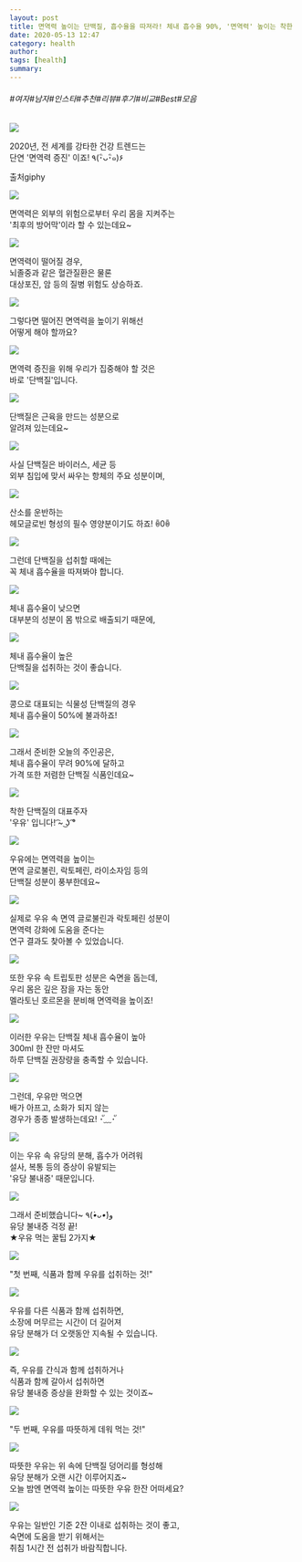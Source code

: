 ```yaml
---
layout: post
title: 면역력 높이는 단백질, 흡수율을 따져라! 체내 흡수율 90%, '면역력' 높이는 착한 '단백질'은?
date: 2020-05-13 12:47
category: health
author: 
tags: [health]
summary: 
---
```


###### #여자#남자#인스타#추천#리뷰#후기#비교#Best#모음

  
![](https://t1.daumcdn.net/liveboard/mboon/19d5861ebf474db9875e7047c22c578d.gif)

2020년, 전 세계를 강타한 건강 트렌드는  
단연 '면역력 증진' 이죠! ٩(･ิᴗ･ิ๑)۶  

출처giphy

![](https://img1.daumcdn.net/thumb/R720x0/?fname=https%3A%2F%2Ft1.daumcdn.net%2Fliveboard%2Fmboon%2Fd2a3b288a33742be932dcdcb393c193e.png)

면역력은 외부의 위험으로부터 우리 몸을 지켜주는  
'최후의 방어막'이라 할 수 있는데요~  

![](https://img1.daumcdn.net/thumb/R720x0/?fname=https%3A%2F%2Ft1.daumcdn.net%2Fliveboard%2Fmboon%2F8e532909436d44db8da45794ab8ac824.png)

면역력이 떨어질 경우,  
뇌졸중과 같은 혈관질환은 물론  
대상포진, 암 등의 질병 위험도 상승하죠.  

![](https://img1.daumcdn.net/thumb/R720x0/?fname=https%3A%2F%2Ft1.daumcdn.net%2Fliveboard%2Fmboon%2F7e5f6222616e4d19bf7b498a8ff1f4c8.png)

그렇다면 떨어진 면역력을 높이기 위해선  
어떻게 해야 할까요?  

![](https://img1.daumcdn.net/thumb/R720x0/?fname=https%3A%2F%2Ft1.daumcdn.net%2Fliveboard%2Fmboon%2F8134ec3669664bc68ac8f877fb76c131.png)

면역력 증진을 위해 우리가 집중해야 할 것은  
바로 '단백질'입니다.  

![](https://img1.daumcdn.net/thumb/R720x0/?fname=https%3A%2F%2Ft1.daumcdn.net%2Fliveboard%2Fmboon%2F75628dc9a111487f99a7c33a2cad65ff.png)

단백질은 근육을 만드는 성분으로  
알려져 있는데요~  

![](https://t1.daumcdn.net/liveboard/mboon/f7376ff3c460423289817df5e9969db9.gif)

사실 단백질은 바이러스, 세균 등  
외부 침입에 맞서 싸우는 항체의 주요 성분이며,  

![](https://img1.daumcdn.net/thumb/R720x0/?fname=https%3A%2F%2Ft1.daumcdn.net%2Fliveboard%2Fmboon%2F98e1c33133184dea826576b00b5cf56d.png)

산소를 운반하는  
헤모글로빈 형성의 필수 영양분이기도 하죠! ꉺ0ꉺ  

![](https://img1.daumcdn.net/thumb/R720x0/?fname=https%3A%2F%2Ft1.daumcdn.net%2Fliveboard%2Fmboon%2F2c53a1f0e3ba48968c71d6f21d154dba.png)

그런데 단백질을 섭취할 때에는  
꼭 체내 흡수율을 따져봐야 합니다.  

![](https://img1.daumcdn.net/thumb/R720x0/?fname=https%3A%2F%2Ft1.daumcdn.net%2Fliveboard%2Fmboon%2F6bac485196b942539fecd5eefd1f02c1.png)

체내 흡수율이 낮으면  
대부분의 성분이 몸 밖으로 배출되기 때문에,  

![](https://img1.daumcdn.net/thumb/R720x0/?fname=https%3A%2F%2Ft1.daumcdn.net%2Fliveboard%2Fmboon%2Fe2a8b74277b84e5d86a8f0d0e76f0ce4.png)

체내 흡수율이 높은  
단백질을 섭취하는 것이 좋습니다.  

![](https://img1.daumcdn.net/thumb/R720x0/?fname=https%3A%2F%2Ft1.daumcdn.net%2Fliveboard%2Fmboon%2F28e5b7ae3b384ada9e1a4d6ac258928f.png)

콩으로 대표되는 식물성 단백질의 경우  
체내 흡수율이 50%에 불과하죠!  

![](https://img1.daumcdn.net/thumb/R720x0/?fname=https%3A%2F%2Ft1.daumcdn.net%2Fliveboard%2Fmboon%2F20456659e80b4317a4cbc67abc03637c.png)

그래서 준비한 오늘의 주인공은,  
체내 흡수율이 무려 90%에 달하고  
가격 또한 저렴한 단백질 식품인데요~  

![](https://t1.daumcdn.net/liveboard/mboon/e54e688ede144332ad3d60ea1238b36d.gif)

착한 단백질의 대표주자  
'우유' 입니다! ͡~ ͜ʖ ͡°  

![](https://img1.daumcdn.net/thumb/R720x0/?fname=https%3A%2F%2Ft1.daumcdn.net%2Fliveboard%2Fmboon%2F8e8246e25add4eb991837d370a0d9a20.png)

우유에는 면역력을 높이는  
면역 글로불린, 락토페린, 라이소자임 등의  
단백질 성분이 풍부한데요~  

![](https://img1.daumcdn.net/thumb/R720x0/?fname=https%3A%2F%2Ft1.daumcdn.net%2Fliveboard%2Fmboon%2F26d473c1244f4a61b381177b2da92d96.png)

실제로 우유 속 면역 글로불린과 락토페린 성분이  
면역력 강화에 도움을 준다는  
연구 결과도 찾아볼 수 있었습니다.  

![](https://img1.daumcdn.net/thumb/R720x0/?fname=https%3A%2F%2Ft1.daumcdn.net%2Fliveboard%2Fmboon%2Fd751b51fdfa746c9a86aa99bf6446c9d.png)

또한 우유 속 트립토판 성분은 숙면을 돕는데,  
우리 몸은 깊은 잠을 자는 동안  
멜라토닌 호르몬을 분비해 면역력을 높이죠!  

![](https://img1.daumcdn.net/thumb/R720x0/?fname=https%3A%2F%2Ft1.daumcdn.net%2Fliveboard%2Fmboon%2F390e60f36c714f889cc32be784585613.png)

이러한 우유는 단백질 체내 흡수율이 높아  
300ml 한 잔만 마셔도  
하루 단백질 권장량을 충족할 수 있습니다.  

![](https://img1.daumcdn.net/thumb/R720x0/?fname=https%3A%2F%2Ft1.daumcdn.net%2Fliveboard%2Fmboon%2F08e6ea88b4a94c4382cfad2e38f486bb.png)

그런데, 우유만 먹으면  
배가 아프고, 소화가 되지 않는  
경우가 종종 발생하는데요! ･ั﹏･ั  

![](https://img1.daumcdn.net/thumb/R720x0/?fname=https%3A%2F%2Ft1.daumcdn.net%2Fliveboard%2Fmboon%2Fe08f29408302413bbf14e4f9c45e46af.png)

이는 우유 속 유당의 분해, 흡수가 어려워  
설사, 복통 등의 증상이 유발되는  
'유당 불내증' 때문입니다.  

![](https://img1.daumcdn.net/thumb/R720x0/?fname=https%3A%2F%2Ft1.daumcdn.net%2Fliveboard%2Fmboon%2F0664a7cc7bc940d59e20288c363b9c1a.png)

그래서 준비했습니다~ ٩(*•̀ᴗ•́*)و  
유당 불내증 걱정 끝!  
★우유 먹는 꿀팁 2가지★  

![](https://img1.daumcdn.net/thumb/R720x0/?fname=https%3A%2F%2Ft1.daumcdn.net%2Fliveboard%2Fmboon%2Fbe466a5f25e149b0876f61d9a91996bf.png)

"첫 번째, 식품과 함께 우유를 섭취하는 것!"  

![](https://img1.daumcdn.net/thumb/R720x0/?fname=https%3A%2F%2Ft1.daumcdn.net%2Fliveboard%2Fmboon%2F44a978f76fee48878a93b0b1f4ccfb5c.png)

우유를 다른 식품과 함께 섭취하면,  
소장에 머무르는 시간이 더 길어져  
유당 분해가 더 오랫동안 지속될 수 있습니다.  

![](https://t1.daumcdn.net/liveboard/mboon/ceda63f740f149afb344a2451a07f46d.gif)

즉, 우유를 간식과 함께 섭취하거나  
식품과 함께 갈아서 섭취하면  
유당 불내증 증상을 완화할 수 있는 것이죠~  

![](https://img1.daumcdn.net/thumb/R720x0/?fname=https%3A%2F%2Ft1.daumcdn.net%2Fliveboard%2Fmboon%2F4c8b4a1adb89455b8a1de57f13f08692.png)

"두 번째, 우유를 따뜻하게 데워 먹는 것!"  

![](https://img1.daumcdn.net/thumb/R720x0/?fname=https%3A%2F%2Ft1.daumcdn.net%2Fliveboard%2Fmboon%2Fdc706cee6237475881c04700adff5ac9.png)

따뜻한 우유는 위 속에 단백질 덩어리를 형성해  
유당 분해가 오랜 시간 이루어지죠~  
오늘 밤엔 면역력 높이는 따뜻한 우유 한잔 어떠세요?  

![](https://img1.daumcdn.net/thumb/R720x0/?fname=https%3A%2F%2Ft1.daumcdn.net%2Fliveboard%2Fmboon%2Fd0533984a1bf43d1b93108ba40b391b7.png)

우유는 일반인 기준 2잔 이내로 섭취하는 것이 좋고,  
숙면에 도움을 받기 위해서는  
취침 1시간 전 섭취가 바람직합니다.